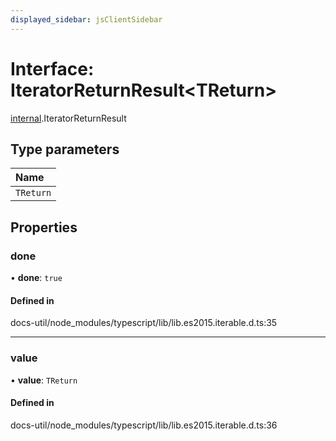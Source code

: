 ```yaml
---
displayed_sidebar: jsClientSidebar
---
```


# Interface: IteratorReturnResult<TReturn\>

[internal](../modules/internal-8.md).IteratorReturnResult

## Type parameters

| Name |
| :------ |
| `TReturn` |

## Properties

### done

• **done**: ``true``

#### Defined in

docs-util/node_modules/typescript/lib/lib.es2015.iterable.d.ts:35

___

### value

• **value**: `TReturn`

#### Defined in

docs-util/node_modules/typescript/lib/lib.es2015.iterable.d.ts:36
